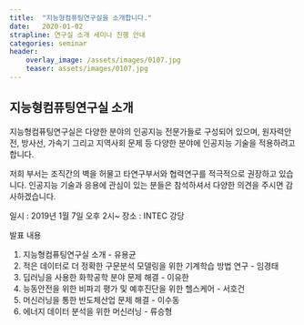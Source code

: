```yaml
---
title:  "지능형컴퓨팅연구실을 소개합니다."
date:   2020-01-02 
strapline: 연구실 소개 세미나 진행 안내
categories: seminar
header:
    overlay_image: /assets/images/0107.jpg
    teaser: assets/images/0107.jpg
---
```


## 지능형컴퓨팅연구실 소개

지능형컴퓨팅연구실은 다양한 분야의 인공지능 전문가들로 구성되어 있으며,
원자력안전, 방사선, 가속기 그리고 지역사회 문제 등 다양한 분야에 인공지능 기술을 적용하려고합니다.

저희 부서는 조직간의 벽을 허물고 타연구부서와 협력연구를 적극적으로 권장하고 있습니다.
인공지능 기술과 응용에 관심이 있는 분들은 참석하셔서 다양한 의견을 주시면 감사하겠습니다.

일시 : 2019년 1월 7일 오후 2시~
장소 : INTEC 강당

발표 내용

1. 지능형컴퓨팅연구실 소개 - 유용균
2. 적은 데이터로 더 정확한 구문분석 모델링을 위한 기계학습 방법 연구 - 임경태
3. 딥러닝을 사용한 화학공학 분야 문제 해결 - 이유한
4. 능동안전을 위한 비파괴 평가 및 예후진단을 위한 헬스케어 - 서호건
5. 머신러닝을 통한 반도체산업 문제 해결 - 이수동
6. 에너지 데이터 분석을 위한 머신러닝 - 류승형
